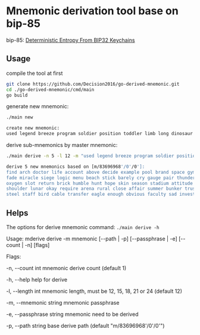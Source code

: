 # Mnemonic derivation tool base on bip-85

bip-85: [Deterministic Entropy From BIP32 Keychains](https://github.com/bitcoin/bips/blob/master/bip-0085.mediawiki)

## Usage

compile the tool at first

```bash
git clone https://github.com/Decision2016/go-derived-mnemonic.git
cd ./go-derived-mnemonic/cmd/main
go build
```

generate new mnemonic:

```bash
./main new

create new mnemonic:
used legend breeze program soldier position toddler limb long dinosaur urge hunt
```

derive sub-mnemonics by master mnemonic:

```bash
./main derive -n 5 -l 12 -m "used legend breeze program soldier position toddler limb long dinosaur urge hunt"

derive 5 new mnemonics based on [m/83696968'/0'/0']:
find arch doctor life account above decide example pool brand space gym
fade miracle siege logic menu beach stick barely cry gauge pair thunder
oxygen slot return brick humble hunt hope skin season stadium attitude insane
shoulder lunar okay require arena rural close affair summer bunker trust tag
steel staff bird cable transfer eagle enough obvious faculty sad invest viable
```

## Helps

The options for derive mnemonic command: `./main derive -h`

Usage:
  mderive derive -m mnemonic [--path | -p] [--passphrase | -e] [--count | -n]  [flags]

Flags:

  -n, --count int           mnemonic derive count (default 1)
  
  -h, --help                help for derive
  
  -l, --length int          mnemonic length, must be 12, 15, 18, 21 or 24 (default 12)
  
  -m, --mnemonic string     mnemonic passphrase
  
  -e, --passphrase string   mnemonic need to be derived
  
  -p, --path string         base derive path (default "m/83696968'/0'/0'")
